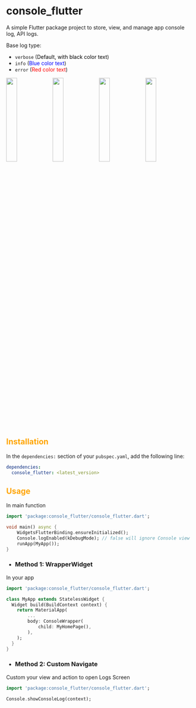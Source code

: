# console_flutter

A simple Flutter package project to store, view, and manage app console log, API logs.

Base log type:
- `verbose` (<span style="color:black">Default, with black color text</span>)
- `info` (<span style="color:blue">Blue color text</span>)
- `error` (<span style="color:red">Red color text</span>)

<p float="left">
  <img src="https://raw.githubusercontent.com/kinhvodoi92/console_flutter/images/1.PNG" width="24%" />
  <img src="https://raw.githubusercontent.com/kinhvodoi92/console_flutter/images/2.PNG" width="24%" /> 
  <img src="https://raw.githubusercontent.com/kinhvodoi92/console_flutter/images/3.PNG" width="24%" />
  <img src="https://raw.githubusercontent.com/kinhvodoi92/console_flutter/images/4.PNG" width="24%" />
</p>

## <span style="color:orange">Installation</span>

In the `dependencies:` section of your `pubspec.yaml`, add the following line:

```yaml
dependencies:
  console_flutter: <latest_version>
```

## <span style="color:orange">Usage</span>

In main function
```dart
import 'package:console_flutter/console_flutter.dart';

void main() async {
    WidgetsFlutterBinding.ensureInitialized();
    Console.logEnabled(kDebugMode); // false will ignore Console view
    runApp(MyApp());
}
```
- ### Method 1: WrapperWidget


In your app
```dart
import 'package:console_flutter/console_flutter.dart';

class MyApp extends StatelessWidget {
  Widget build(BuildContext context) {
    return MaterialApp(
        ...
        body: ConsoleWrapper(
            child: MyHomePage(),
        ),
    );
  }
}
```
- ### Method 2: Custom Navigate
Custom your view and action to open Logs Screen
```dart
import 'package:console_flutter/console_flutter.dart';

Console.showConsoleLog(context);
```